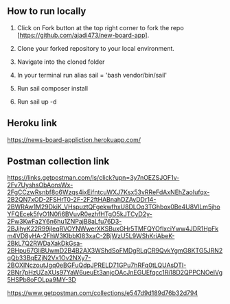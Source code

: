 ## How to run locally

1. Click on Fork button at the top right corner to fork the repo [https://github.com/ajadi473/new-board-app].

2. Clone your forked repository to your local environment.

3. Navigate into the cloned folder

4. In your terminal run alias sail = 'bash vendor/bin/sail'

5. Run sail composer install

6. Run sail up -d

## Heroku link

https://news-board-appliction.herokuapp.com/

## Postman collection link

https://links.getpostman.com/ls/click?upn=3y7nOEZSJOF1v-2Fv7UyshsObAonsWx-2FgCCzwRsnbf8o6Wzqs4ixEifntcuWXJ7Ksx53vRReFdAxNEhZaoIufqx-2B2QN7xOD-2FSHrT0-2F-2F2ftHABnahDZAyDDr14-2BWRAw1M29DkiK_VHspuztQFgekwfhxU8DLOq3TGhbox0Be4U8VlLm5jhoYFQEcek5fyO1N0fi6BVuvR0ezhfHTgO5kJTCyD2y-2Fw3KwFa2Y6n6hu1ZNPajB8aLfu76D3-2BJjhyK22R99jIeqRVOYNWwerXKSBuxGHr5TMFQYOflxciYww4JDR1HpFkm4VD8yHA-2FhW3KIbbKl83xaC-2BjWzU5L9WShKriAbeK-2BkL7Q2RWDaXakDkGsa-2BHpu67GliBUwmD2B4B2AX3WShdSoFMDgRLqCR9QvkYgmG8KTG5JRN2qQb33BqEZjN2Vx1Ov2NXy7-2BOXINczoutJgq0eBGFuQdpJPRELD71GPu7hRFq0tLQUAsDTI-2BNr7pHzUZaXUs97YaW6ueuEt3anjcOAcJnEGUEfqcc1Ri18D2QPPCNOeIVg5HSPb8oFOLpa9MY-3D

https://www.getpostman.com/collections/e547d9d189d76b32d794